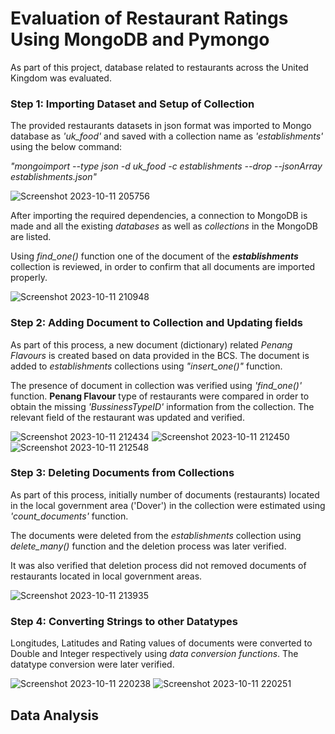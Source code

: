 # Evaluation of Restaurant Ratings Using **MongoDB** and **Pymongo**
  As part of this project, database related to restaurants across the United Kingdom was evaluated.
  
### Step 1: Importing Dataset and Setup of Collection
The provided restaurants datasets in json format was imported to Mongo database as *'uk_food'* and saved with a collection name as *'establishments'* using the below command:

*"mongoimport --type json -d uk_food -c establishments --drop --jsonArray establishments.json"*

![Screenshot 2023-10-11 205756](https://github.com/pkrachakonda/NoSQL_Challenge/assets/20739237/cc569e82-5ec2-4146-b98c-aadf25683e06)

After importing the required dependencies, a connection to MongoDB is made and all the existing *databases* as well as *collections* in the MongoDB are listed. 

Using *find_one()* function one of the document of the ***establishments*** collection is reviewed, in order to confirm that all documents are imported properly.

![Screenshot 2023-10-11 210948](https://github.com/pkrachakonda/NoSQL_Challenge/assets/20739237/e92ce132-7211-491d-ac8d-e9967799d732)


### Step 2: Adding Document to Collection and Updating fields 
As part of this process, a new document (dictionary) related *Penang Flavours* is created based on data provided in the BCS. The document is added to *establishments* collections using *"insert_one()"* function. 

The presence of document in collection was verified using *'find_one()'* function. **Penang Flavour** type of restaurants were compared in order to obtain the missing *'BussinessTypeID'* information from the collection. The relevant field of the restaurant was updated and verified.

![Screenshot 2023-10-11 212434](https://github.com/pkrachakonda/NoSQL_Challenge/assets/20739237/2d73affd-1c29-4209-874f-9b15e38eb6bc)
![Screenshot 2023-10-11 212450](https://github.com/pkrachakonda/NoSQL_Challenge/assets/20739237/d02fb27b-4699-4a5d-8ef0-2f46dd75c39f)
![Screenshot 2023-10-11 212548](https://github.com/pkrachakonda/NoSQL_Challenge/assets/20739237/7ffa978a-11f8-468f-ab3d-264a4cb846ab)

### Step 3: Deleting Documents from Collections

As part of this process, initially number of documents (restaurants) located in the local government area ('Dover') in the collection were estimated using *'count_documents'* function.

The documents were deleted from the *establishments* collection using *delete_many()* function and the deletion process was later verified.

It was also verified that deletion process did not removed documents of restaurants located in local government areas.

![Screenshot 2023-10-11 213935](https://github.com/pkrachakonda/NoSQL_Challenge/assets/20739237/bf692151-82c0-4404-b0b2-aafaa175dacb)

### Step 4: Converting Strings to other Datatypes

Longitudes, Latitudes and Rating values of documents were converted to Double and Integer respectively using *data conversion functions*. The datatype conversion were later verified.

![Screenshot 2023-10-11 220238](https://github.com/pkrachakonda/NoSQL_Challenge/assets/20739237/133187f1-b089-4ec6-aee8-b132dc2cf61c)
![Screenshot 2023-10-11 220251](https://github.com/pkrachakonda/NoSQL_Challenge/assets/20739237/69561892-6870-40a4-9c1a-b278289521d4)

## Data Analysis
